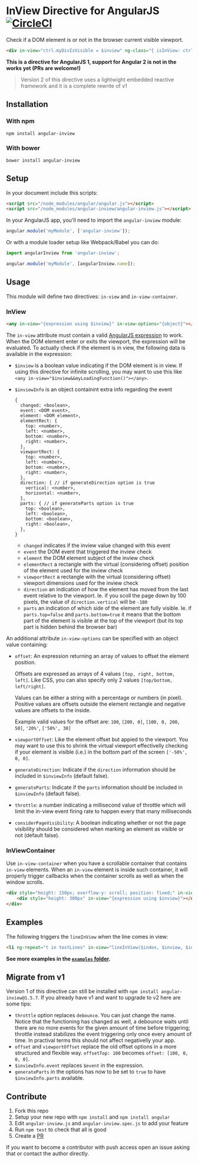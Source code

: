 # InView Directive for AngularJS [![CircleCI](https://circleci.com/gh/thenikso/angular-inview.svg?style=svg)](https://circleci.com/gh/thenikso/angular-inview)

Check if a DOM element is or not in the browser current visible viewport.

```html
<div in-view="ctrl.myDivIsVisible = $inview" ng-class="{ isInView: ctrl.myDivIsVisible }"></div>
```

**This is a directive for AngularJS 1, support for Angular 2 is not in the works yet (PRs are welcome!)**

> Version 2 of this directive uses a lightwight embedded reactive framework and
it is a complete rewrite of v1

## Installation

### With npm

```
npm install angular-inview
```

### With bower

```
bower install angular-inview
```

## Setup

In your document include this scripts:

```html
<script src="/node_modules/angular/angular.js"></script>
<script src="/node_modules/angular-inview/angular-inview.js"></script>
```

In your AngularJS app, you'll need to import the `angular-inview` module:

```javascript
angular.module('myModule', ['angular-inview']);
```

Or with a module loader setup like Webpack/Babel you can do:

```javascript
import angularInview from 'angular-inview';

angular.module('myModule', [angularInview.name]);
```

## Usage

This module will define two directives: `in-view` and `in-view-container`.

### InView

```html
<any in-view="{expression using $inview}" in-view-options="{object}"></any>
```

The `in-view` attribute must contain a valid [AngularJS expression](http://docs.angularjs.org/guide/expression)
to work. When the DOM element enter or exits the viewport, the expression will
be evaluated. To actually check if the element is in view, the following data is
available in the expression:

- `$inview` is a boolean value indicating if the DOM element is in view.
  If using this directive for infinite scrolling, you may want to use this like
  `<any in-view="$inview&&myLoadingFunction()"></any>`.

- `$inviewInfo` is an object containint extra info regarding the event

  ```
  {
    changed: <boolean>,
    event: <DOM event>,
    element: <DOM element>,
    elementRect: {
      top: <number>,
      left: <number>,
      bottom: <number>,
      right: <number>,
    },
    viewportRect: {
      top: <number>,
      left: <number>,
      bottom: <number>,
      right: <number>,
    },
    direction: { // if generateDirection option is true
      vertical: <number>,
      horizontal: <number>,
    },
    parts: { // if generateParts option is true
      top: <boolean>,
      left: <boolean>,
      bottom: <boolean>,
      right: <boolean>,
    },
  }
  ```

  - `changed` indicates if the inview value changed with this event
  - `event` the DOM event that triggered the inview check
  - `element` the DOM element subject of the inview check
  - `elementRect` a rectangle with the virtual (considering offset) position of
    the element used for the inview check
  - `viewportRect` a rectangle with the virtual (considering offset) viewport
    dimensions used for the inview check
  - `direction` an indication of how the element has moved from the last event
    relative to the viewport. Ie. if you scoll the page down by 100 pixels, the
    value of `direction.vertical` will be `-100`
  - `parts` an indication of which side of the element are fully visible. Ie. if
    `parts.top=false` and `parts.bottom=true` it means that the bottom part of
    the element is visible at the top of the viewport (but its top part is
    hidden behind the browser bar)

An additional attribute `in-view-options` can be specified with an object value
containing:

- `offset`: An expression returning an array of values to offset the element position.

  Offsets are expressed as arrays of 4 values `[top, right, bottom, left]`.
  Like CSS, you can also specify only 2 values `[top/bottom, left/right]`.

  Values can be either a string with a percentage or numbers (in pixel).
  Positive values are offsets outside the element rectangle and
  negative values are offsets to the inside.

  Example valid values for the offset are: `100`, `[200, 0]`,
  `[100, 0, 200, 50]`, `'20%'`, `['50%', 30]`

- `viewportOffset`: Like the element offset but appied to the viewport. You may
  want to use this to shrink the virtual viewport effectivelly checking if your
  element is visible (i.e.) in the bottom part of the screen `['-50%', 0, 0]`.

- `generateDirection`: Indicate if the `direction` information should
  be included in `$inviewInfo` (default false).

- `generateParts`: Indicate if the `parts` information should
  be included in `$inviewInfo` (default false).

- `throttle`: a number indicating a millisecond value of throttle which will
  limit the in-view event firing rate to happen every that many milliseconds

- `considerPageVisibility`: A boolean indicating whether or not the page
  visibility should be considered when marking an element as visible or not
  (default false).

### InViewContainer

Use `in-view-container` when you have a scrollable container that contains `in-view`
elements. When an `in-view` element is inside such container, it will properly
trigger callbacks when the container scrolls as well as when the window scrolls.

```html
<div style="height: 150px; overflow-y: scroll; position: fixed;" in-view-container>
	<div style="height: 300px" in-view="{expression using $inview}"></div>
</div>
```

## Examples

The following triggers the `lineInView` when the line comes in view:

```html
<li ng-repeat="t in testLines" in-view="lineInView($index, $inview, $inviewpart)">This is test line #{{$index}}</li>
```

**See more examples in the [`examples` folder](./examples).**

## Migrate from v1

Version 1 of this directive can still be installed with
`npm install angular-inview@1.5.7`. If you already have v1 and want to
upgrade to v2 here are some tips:

- `throttle` option replaces `debounce`. You can just change the name. Notice that
  the functioning has changed as well, a debounce waits until there are no more
  events for the given amount of time before triggering; throttle instead stabilizes
  the event triggering only once every amount of time. In practival terms this
  should not affect negativelly your app.
- `offset` and `viewportOffset` replace the old offset options in a more structured
  and flexible way. `offsetTop: 100` becomes `offset: [100, 0, 0, 0]`.
- `$inviewInfo.event` replaces `$event` in the expression.
- `generateParts` in the options has now to be set to `true` to have
  `$inviewInfo.parts` available.

## Contribute

1. Fork this repo
2. Setup your new repo with `npm install` and `npm install angular`
3. Edit `angular-inview.js` and `angular-inview.spec.js` to add your feature
4. Run `npm test` to check that all is good
5. Create a [PR](https://github.com/thenikso/angular-inview/pulls)

If you want to become a contributor with push access open an issue asking that
or contact the author directly.
